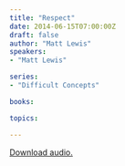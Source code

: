 ```yaml
---
title: "Respect"
date: 2014-06-15T07:00:00Z
draft: false
author: "Matt Lewis"
speakers:
- "Matt Lewis"

series:
- "Difficult Concepts"

books:

topics:

---
```

[Download audio.](https://s3.amazonaws.com/highway/sermons/2014_06/2014-06-15_Respect.mp3)